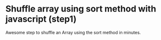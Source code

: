 # Shuffle array using sort method with javascript (step1)
Awesome step to shuffle an Array using the sort method in minutes.



 
